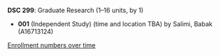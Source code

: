 **DSC 299**: Graduate Research (1–16 units, by 1)

- **001** (Independent Study) (time and location TBA) by Salimi, Babak (A16713124)

[Enrollment numbers over time](./DSC299.tsv)

